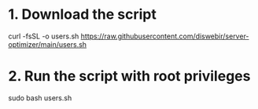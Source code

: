 # 1. Download the script
curl -fsSL -o users.sh https://raw.githubusercontent.com/diswebir/server-optimizer/main/users.sh

# 2. Run the script with root privileges
sudo bash users.sh
